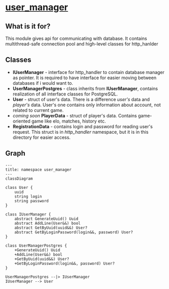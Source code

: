 # [user_manager](https://github.com/LeeDoor/hex_chess_backend/tree/main/src/user_manager)
## What is it for?
This module gives api for communicating with database. It contains multithread-safe connection pool and high-level classes for http_hanlder  

## Classes
* **IUserManager** - interface for http_handler to contain database manager as pointer. It is required to have interface for easier moving between databases if i would want to.
* **UserManagerPostgres** - class inherits from **IUserManager**, contains realization of all interface classes for PostgreSQL.
* **User** - struct of user's data. There is a difference *user's* data and *player's* data. User's one contains only information about account, not related to current game. 
* *coming soon* **PlayerData** - struct of player's data. Contains game-oriented game like elo, matches, history etc.
* **RegistrationData** - contains login and password for reading user's request. This struct is in *http_handler* namespace, but it is in this directory for easier access.

## Graph
```mermaid
---
title: namespace user_manager
---
classDiagram

class User {
    uuid
    string login
    string password
}

class IUserManager {
    abstract GenerateUuid() Uuid
    abstract AddLine(User&&) bool
    abstract GetByUuid(uuid&&) User?
    abstract GetByLoginPassword(login&&, password) User?
}

class UserManagerPostgres {
    +GenerateUuid() Uuid
    +AddLine(User&&) bool
    +GetByUuid(uuid&&) User?
    +GetByLoginPassword(login&&, password) User?
}

UserManagerPostgres --|> IUserManager
IUserManager --> User
```
